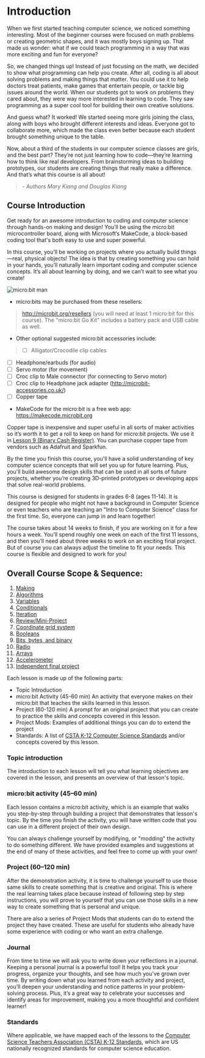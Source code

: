 # Introduction

When we first started teaching computer science, we noticed something interesting. Most of the beginner courses were focused on math problems or creating geometric shapes, and it was mostly boys signing up. That made us wonder: what if we could teach programming in a way that was more exciting and fun for everyone?

So, we changed things up! Instead of just focusing on the math, we decided to show what programming can help you create. After all, coding is all about solving problems and making things that matter. You could use it to help doctors treat patients, make games that entertain people, or tackle big issues around the world. When our students got to work on problems they cared about, they were way more interested in learning to code. They saw programming as a super cool tool for building their own creative solutions.

And guess what? It worked! We started seeing more girls joining the class, along with boys who brought different interests and ideas. Everyone got to collaborate more, which made the class even better because each student brought something unique to the table.

Now, about a third of the students in our computer science classes are girls, and the best part? They’re not just learning how to code—they’re learning how to think like real developers. From brainstorming ideas to building prototypes, our students are creating things that really make a difference. And that’s what this course is all about!

> _- Authors Mary Kiang and Douglas Kiang_

## Course Introduction
Get ready for an awesome introduction to coding and computer science through hands-on making and design! You’ll be using the micro:bit
microcontroller board, along with Microsoft’s MakeCode, a block-based coding tool that's both easy to use and super powerful.

In this course, you’ll be working on projects where you actually build things—real, physical objects! The idea is that by creating something you can hold in your hands, you’ll naturally learn important coding and computer science concepts. It’s all about learning by doing, and we can’t wait to see what you create!

![micro:bit man](/static/courses/csintro/microbitman.jpg)

* micro:bits may be purchased from these resellers:

>   http://microbit.org/resellers (you will need at least 1 micro:bit for this course).  The "micro:bit Go Kit" includes a battery pack and USB cable as well.

* Other optional suggested micro:bit accessories include:

> * [ ] Alligator/Crocodile clip cables
  * [ ]	Headphone/earbuds (for audio)
  * [ ] Servo motor (for movement)
  * [ ] Croc clip to Male connector (for connecting to Servo motor)
  * [ ] Croc clip to Headphone jack adapter (http://microbit-accessories.co.uk/)
  * [ ] Copper tape

* MakeCode for the micro:bit is a free web app: https://makecode.microbit.org

Copper tape is inexpensive and super useful in all sorts of maker activities so it’s worth it to get a roll to keep on hand for micro:bit projects. We use it in [Lesson 9 (Binary Cash Register)](/courses/csintro/binary/project). You can purchase copper tape from vendors such as Adafruit and Sparkfun.

By the time you finish this course, you'll have a solid understanding of key computer science concepts that will set you up for future learning. Plus, you'll build awesome design skills that can be used in all sorts of future projects, whether you’re creating 3D-printed prototypes or developing apps that solve real-world problems.

This course is designed for students in grades 6-8 (ages 11-14). It is designed for people who might not have a background in Computer Science or even teachers who are teaching an "Intro to Computer Science" class for the first time. So, everyone can jump in and learn together!

The course takes about 14 weeks to finish, if you are working on it for a few hours a week. You’ll spend roughly one week on each of the first 11 lessons, and then you’ll need about three weeks to work on an exciting final project. But of course you can always adjust the timeline to fit your needs. This course is flexible and designed to work for you!

## Overall Course Scope & Sequence:

1. [Making](/courses/csintro/making) 
2. [Algorithms](/courses/csintro/algorithms)
3. [Variables](/courses/csintro/variables)
4. [Conditionals](/courses/csintro/conditionals)
5. [Iteration](/courses/csintro/iteration)
6. [Review/Mini-Project](courses/csintro/miniproject)
7. [Coordinate grid system](/courses/csintro/coordinates)
8. [Booleans](/courses/csintro/booleans)
9. [Bits, bytes, and binary](/courses/csintro/binary) 
10. [Radio](/courses/csintro/radio)
11. [Arrays](/courses/csintro/arrays)
12. [Accelerometer](/courses/csintro/accelerometer)
13. [Independent final project](/courses/csintro/finalproject)

Each lesson is made up of the following parts:

* Topic Introduction
* micro:bit Activity (45-60 min) An activity that everyone makes on their micro:bit that teaches the skills learned in this lesson.
* Project (60-120 min) A prompt for an original project that you can create to practice the skills and concepts covered in this lesson.
* Project Mods: Examples of additional things you can do to extend the project
* Standards: A list of [CSTA K-12 Computer Science Standards](https://www.csteachers.org/?page=CSTA_Standards) and/or concepts covered by this lesson.

### Topic introduction

The introduction to each lesson will tell you what learning objectives are covered in the lesson, and presents an overview of that lesson's topic. 

### micro:bit activity (45–60 min)
Each lesson contains a micro:bit activity, which is an example that walks you step-by-step through building a project that demonstrates that lesson's topic. By the time you finish the activity, you will have written code that you can use in a different project of their own design.

You can always challenge yourself by modifying, or "modding" the activity to do something different. We have provided examples and suggestions at the end of many of these activities, and feel free to come up with your own!

### Project (60–120 min)
After the demonstration activity, it is time to challenge yourself to use those same skills to create something that is creative and original. This is where the real learning takes place because instead of following step by step instructions, you will prove to yourself that you can use those skills in a new way to create something that is personal and unique.

There are also a series of Project Mods that students can do to extend the project they have created. These are useful for students who already have some experience with coding or who want an extra challenge.

### Journal
From time to time we will ask you to write down your reflections in a journal. Keeping a personal journal is a powerful tool! It helps you track your progress, organize your thoughts, and see how much you've grown over time. By writing down what you learned from each activity and project, you’ll deepen your understanding and notice patterns in your problem-solving process. Plus, it’s a great way to celebrate your successes and identify areas for improvement, making you a more thoughtful and confident learner!

### Standards
Where applicable, we have mapped each of the lessons to the [Computer Science Teachers Association (CSTA) K-12 Standards](https://www.csteachers.org/?page=CSTA_Standards), which are US nationally recognized standards for computer science education.
